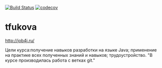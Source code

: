 [![Build Status](https://travis-ci.org/TatyanaAlex/tfukova.svg?branch=master)](https://travis-ci.org/TatyanaAlex/tfukova)
[![codecov](https://codecov.io/gh/TatyanaAlex/tfukova/branch/master/graph/badge.svg)](https://codecov.io/gh/TatyanaAlex/tfukova)

# tfukova
http://job4j.ru/

Цели курса:получение навыков разработки на языке Java; применение на практике всех полученных знаний и навыков; трудоустройство.
"В курсе производилась работа с ветках git."


